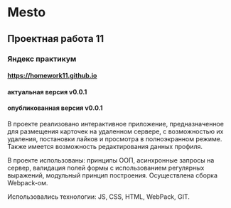# Mesto
## Проектная работа 11
### Яндекс практикум
#### https://homework11.github.io
#### актуальная версия v0.0.1
#### опубликованная версия v0.0.1

В проекте реализовано интерактивное приложение, предназначенное для размещения карточек на удаленном сервере, с возможностью их удаления, постановки лайков и просмотра в полноэкранном режиме. Также имеется возможность редактирования данных профиля.

В проекте использованы: принципы ООП, асинхронные запросы на сервер, валидация полей формы с использованием регулярных выражений, модульный принцип построения. Осуществлена сборка Webpack-ом.

Использовались технологии: JS, CSS, HTML, WebPack, GIT.